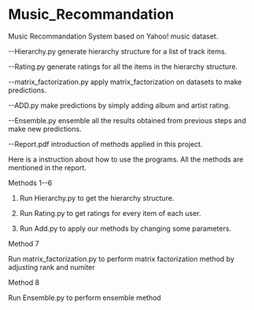 # Music_Recommandation
Music Recommandation System based on Yahoo! music dataset.

--Hierarchy.py  generate hierarchy structure for a list of track items.

--Rating.py  generate ratings for all the items in the hierarchy structure.

--matrix_factorization.py  apply matrix_factorization on datasets to make predictions.

--ADD.py  make predictions by simply adding album and artist rating.

--Ensemble.py  ensemble all the results obtained from previous steps and make new predictions.

--Report.pdf  introduction of methods applied in this project.


Here is a instruction about how to use the programs.
All the methods are mentioned in the report.

Methods 1--6

1. Run Hierarchy.py to get the hierarchy structure.

2. Run Rating.py to get ratings for every item of each user.

3. Run Add.py to apply our methods by changing some parameters.

Method 7

Run matrix_factorization.py to perform matrix factorization method by adjusting rank and numiter

Method 8

Run Ensemble.py to perform ensemble method
